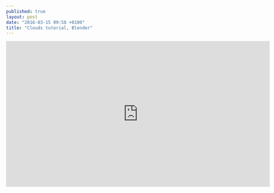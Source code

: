 ```yaml
---
published: true
layout: post
date: "2016-03-15 09:58 +0100"
title: "Clouds tutorial, Blender"
---
```


<iframe width="720" height="400" src="https://www.youtube.com/embed/TJ_OcBh7F5I" frameborder="0" allowfullscreen></iframe>
